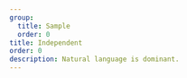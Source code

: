 ```yaml
---
group:
  title: Sample
  order: 0
title: Independent
order: 0
description: Natural language is dominant.
---
```


<code src="./independent.tsx" background="grey" compact></code>
